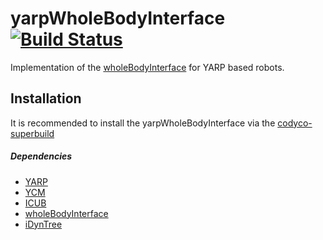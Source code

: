 yarpWholeBodyInterface [![Build Status](https://travis-ci.org/robotology/yarp-wholebodyinterface.svg?branch=master)](https://travis-ci.org/robotology-playground/yarp-wholebodyinterface)
======================

Implementation of the [wholeBodyInterface](https://github.com/robotology-playground/wholeBodyInterface) for YARP based robots.

## Installation

It is recommended to install the yarpWholeBodyInterface via the [codyco-superbuild](https://github.com/robotology/codyco-superbuild)

##### Dependencies
- [YARP](https://github.com/robotology/yarp)
- [YCM](https://github.com/robotology/ycm)
- [ICUB](https://github.com/robotology/icub-main)
- [wholeBodyInterface](https://github.com/robotology-playground/wholeBodyInterface)
- [iDynTree](https://github.com/robotology-playground/iDynTree)

